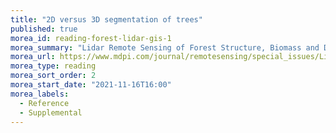 ```yaml
---
title: "2D versus 3D segmentation of trees"
published: true
morea_id: reading-forest-lidar-gis-1
morea_summary: "Lidar Remote Sensing of Forest Structure, Biomass and Dynamics"
morea_url: https://www.mdpi.com/journal/remotesensing/special_issues/Lidar_Forest_Dynamics
morea_type: reading
morea_sort_order: 2
morea_start_date: "2021-11-16T16:00"
morea_labels:
  - Reference
  - Supplemental
---
```


